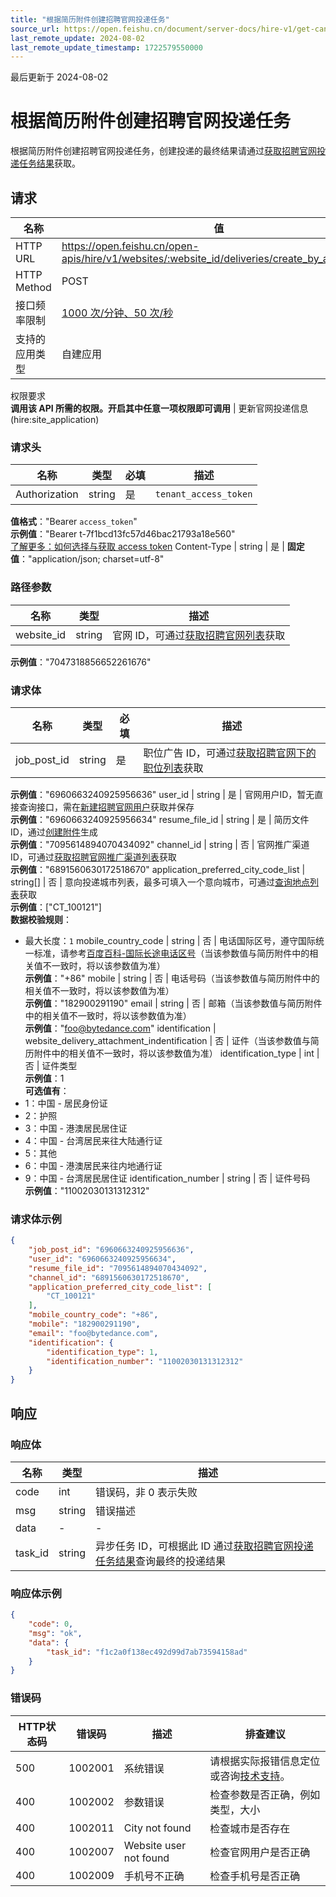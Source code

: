 ```yaml
---
title: "根据简历附件创建招聘官网投递任务"
source_url: https://open.feishu.cn/document/server-docs/hire-v1/get-candidates/website/create_by_attachment
last_remote_update: 2024-08-02
last_remote_update_timestamp: 1722579550000
---
```

最后更新于 2024-08-02

# 根据简历附件创建招聘官网投递任务

根据简历附件创建招聘官网投递任务，创建投递的最终结果请通过[获取招聘官网投递任务结果](https://open.feishu.cn/document/ukTMukTMukTM/uMzM1YjLzMTN24yMzUjN/hire-v1/website-delivery_task/get)获取。

## 请求
名称 | 值
---|---
HTTP URL | https://open.feishu.cn/open-apis/hire/v1/websites/:website_id/deliveries/create_by_attachment
HTTP Method | POST
接口频率限制 | [1000 次/分钟、50 次/秒](https://open.feishu.cn/document/ukTMukTMukTM/uUzN04SN3QjL1cDN)
支持的应用类型 | 自建应用
权限要求  
            **调用该 API 所需的权限。开启其中任意一项权限即可调用** | 更新官网投递信息(hire:site_application)

### 请求头

名称 | 类型 | 必填 | 描述
--- | --- | --- | ---
Authorization | string | 是 | `tenant_access_token`  
**值格式**："Bearer `access_token`"  
**示例值**："Bearer t-7f1bcd13fc57d46bac21793a18e560"  
[了解更多：如何选择与获取 access token](https://open.feishu.cn/document/uAjLw4CM/ugTN1YjL4UTN24CO1UjN/trouble-shooting/how-to-choose-which-type-of-token-to-use)
Content-Type | string | 是 | **固定值**："application/json; charset=utf-8"

### 路径参数

名称 | 类型 | 描述
--- | --- | ---
website_id | string | 官网 ID，可通过[获取招聘官网列表](https://open.larkoffice.com/document/server-docs/hire-v1/get-candidates/website/list)获取  
**示例值**："7047318856652261676"

### 请求体

名称 | 类型 | 必填 | 描述
--- | --- | --- | ---
job_post_id | string | 是 | 职位广告 ID，可通过[获取招聘官网下的职位列表](https://open.feishu.cn/document/ukTMukTMukTM/uMzM1YjLzMTN24yMzUjN/hire-v1/website-job_post/list)获取  
**示例值**："6960663240925956636"
user_id | string | 是 | 官网用户ID，暂无直接查询接口，需在[新建招聘官网用户](https://open.larkoffice.com/document/server-docs/hire-v1/get-candidates/website/create)获取并保存  
**示例值**："6960663240925956634"
resume_file_id | string | 是 | 简历文件 ID，通过[创建附件](https://open.feishu.cn/document/ukTMukTMukTM/uIDN1YjLyQTN24iM0UjN/create_attachment)生成  
**示例值**："7095614894070434092"
channel_id | string | 否 | 官网推广渠道 ID，可通过[获取招聘官网推广渠道列表](https://open.feishu.cn/document/ukTMukTMukTM/uMzM1YjLzMTN24yMzUjN/hire-v1/website-channel/list)获取  
**示例值**："6891560630172518670"
application_preferred_city_code_list | string\[\] | 否 | 意向投递城市列表，最多可填入一个意向城市，可通过[查询地点列表](https://open.feishu.cn/document/ukTMukTMukTM/uMzM1YjLzMTN24yMzUjN/hire-v1/location/query)获取  
**示例值**：["CT_100121"]  
**数据校验规则**：  
- 最大长度：`1`
mobile_country_code | string | 否 | 电话国际区号，遵守国际统一标准，请参考[百度百科-国际长途电话区号](https://baike.baidu.com/item/%E5%9B%BD%E9%99%85%E9%95%BF%E9%80%94%E7%94%B5%E8%AF%9D%E5%8C%BA%E5%8F%B7%E8%A1%A8/12803495?fr=ge_ala)（当该参数值与简历附件中的相关值不一致时，将以该参数值为准）  
**示例值**："+86"
mobile | string | 否 | 电话号码（当该参数值与简历附件中的相关值不一致时，将以该参数值为准）  
**示例值**："182900291190"
email | string | 否 | 邮箱（当该参数值与简历附件中的相关值不一致时，将以该参数值为准）  
**示例值**："foo@bytedance.com"
identification | website_delivery_attachment_indentification | 否 | 证件（当该参数值与简历附件中的相关值不一致时，将以该参数值为准）
identification_type | int | 否 | 证件类型  
**示例值**：1  
**可选值有**：  
- 1：中国 - 居民身份证  
- 2：护照  
- 3：中国 - 港澳居民居住证  
- 4：中国 - 台湾居民来往大陆通行证  
- 5：其他  
- 6：中国 - 港澳居民来往内地通行证  
- 9：中国 - 台湾居民居住证
identification_number | string | 否 | 证件号码  
**示例值**："11002030131312312"

### 请求体示例
```json
{
    "job_post_id": "6960663240925956636",
    "user_id": "6960663240925956634",
    "resume_file_id": "7095614894070434092",
    "channel_id": "6891560630172518670",
    "application_preferred_city_code_list": [
        "CT_100121"
    ],
    "mobile_country_code": "+86",
    "mobile": "182900291190",
    "email": "foo@bytedance.com",
    "identification": {
        "identification_type": 1,
        "identification_number": "11002030131312312"
    }
}
```

## 响应

### 响应体

名称 | 类型 | 描述
--- | --- | ---
code | int | 错误码，非 0 表示失败
msg | string | 错误描述
data | \- | \-
task_id | string | 异步任务 ID，可根据此 ID 通过[获取招聘官网投递任务结果](https://open.feishu.cn/document/ukTMukTMukTM/uMzM1YjLzMTN24yMzUjN/hire-v1/website-delivery_task/get)查询最终的投递结果

### 响应体示例
```json
{
    "code": 0,
    "msg": "ok",
    "data": {
        "task_id": "f1c2a0f138ec492d99d7ab73594158ad"
    }
}
```

### 错误码

HTTP状态码 | 错误码 | 描述 | 排查建议
--- | --- | --- | ---
500 | 1002001 | 系统错误 | 请根据实际报错信息定位或咨询[技术支持](https://applink.feishu.cn/TLJpeNdW)。
400 | 1002002 | 参数错误 | 检查参数是否正确，例如类型，大小
400 | 1002011 | City not found | 检查城市是否存在
400 | 1002007 | Website user not found | 检查官网用户是否正确
400 | 1002009 | 手机号不正确 | 检查手机号是否正确
